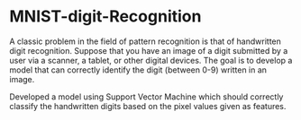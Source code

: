 # MNIST-digit-Recognition
A classic problem in the field of pattern recognition is that of handwritten digit recognition. Suppose that you have an image of a digit submitted by a user via a scanner, a tablet, or other digital devices. The goal is to develop a model that can correctly identify the digit (between 0-9) written in an image. 

Developed a model using Support Vector Machine which should correctly classify the handwritten digits based on the pixel values given as features.
